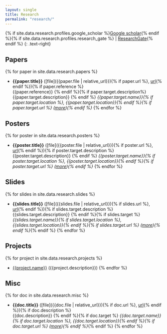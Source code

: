```yaml
---
layout: single
title: Research
permalink: "research/"
---
```

{% if site.data.research.profiles.google_scholar %}[Google scholar](http://scholar.google.com/citations?user={{site.data.research.profiles.google_scholar}}){% endif %}{% if site.data.research.profiles.research_gate %} \| [ResearchGate](https://www.researchgate.net/profile/{{site.data.research.profiles.research_gate}}){% endif %}
{: .text-right}

## Papers
{% for paper in site.data.research.papers %}
- __{{paper.title}}__ ([file]({{paper.file | relative_url}}){% if paper.url %}, [url]({{paper.url}}){% endif %}){% if paper.reference %}  
  {{paper.reference}}  {% endif %}{% if paper.target.description%}  
  {{paper.target.description}}  {% endif %}
  _{{paper.target.name}}{% if paper.target.location %}, {{paper.target.location}}{% endif %}{% if paper.target.url %} ([more]({{paper.target.url}})){% endif %}_
{% endfor %}

## Posters
{% for poster in site.data.research.posters %}
- __{{poster.title}}__ ([file]({{poster.file | relative_url}}){% if poster.url %}, [url]({{poster.url}}){% endif %}){% if poster.target.description %}  
  {{poster.target.description}}  {% endif %}
  _{{poster.target.name}}{% if poster.target.location %}, {{poster.target.location}}{% endif %}{% if poster.target.url %} ([more]({{poster.target.url}})){% endif %}_
{% endfor %}

## Slides
{% for slides in site.data.research.slides %}
- __{{slides.title}}__ ([file]({{slides.file | relative_url}}){% if slides.url %}, [url]({{slides.url}}){% endif %}){% if slides.target.description %}  
  {{slides.target.description}}  {% endif %}{% if slides.target %}
  _{{slides.target.name}}{% if slides.target.location %}, {{slides.target.location}}{% endif %}{% if slides.target.url %} ([more]({{slides.target.url}})){% endif %}_{% endif %}
{% endfor %}

## Projects
{% for project in site.data.research.projects %}
- [{{project.name}}]({{project.url}}) ({{project.description}})
{% endfor %}

## Misc
{% for doc in site.data.research.misc %}
- __{{doc.title}}__ ([file]({{doc.file | relative_url}}){% if doc.url %}, [url]({{doc.url}}){% endif %}){% if doc.description %}  
  {{doc.description}}  {% endif %}{% if doc.target %}
  _{{doc.target.name}}{% if doc.target.location %}, {{doc.target.location}}{% endif %}{% if doc.target.url %} ([more]({{doc.target.url}})){% endif %}_{% endif %}
{% endfor %}
